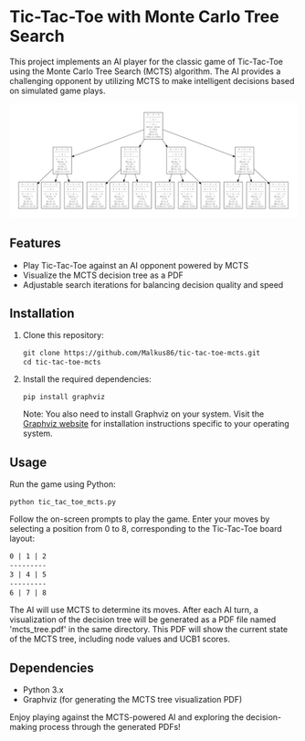 # Tic-Tac-Toe with Monte Carlo Tree Search

This project implements an AI player for the classic game of Tic-Tac-Toe using the Monte Carlo Tree Search (MCTS) algorithm. The AI provides a challenging opponent by utilizing MCTS to make intelligent decisions based on simulated game plays.

![](./mcts_tree.png)

## Features

- Play Tic-Tac-Toe against an AI opponent powered by MCTS
- Visualize the MCTS decision tree as a PDF
- Adjustable search iterations for balancing decision quality and speed

## Installation

1. Clone this repository:
   ```
   git clone https://github.com/Malkus86/tic-tac-toe-mcts.git
   cd tic-tac-toe-mcts
   ```

2. Install the required dependencies:
   ```
   pip install graphviz
   ```

   Note: You also need to install Graphviz on your system. Visit the [Graphviz website](https://graphviz.org/download/) for installation instructions specific to your operating system.

## Usage

Run the game using Python:

```
python tic_tac_toe_mcts.py
```

Follow the on-screen prompts to play the game. Enter your moves by selecting a position from 0 to 8, corresponding to the Tic-Tac-Toe board layout:

```
0 | 1 | 2
---------
3 | 4 | 5
---------
6 | 7 | 8
```

The AI will use MCTS to determine its moves. After each AI turn, a visualization of the decision tree will be generated as a PDF file named 'mcts_tree.pdf' in the same directory. This PDF will show the current state of the MCTS tree, including node values and UCB1 scores.

## Dependencies

- Python 3.x
- Graphviz (for generating the MCTS tree visualization PDF)

Enjoy playing against the MCTS-powered AI and exploring the decision-making process through the generated PDFs!